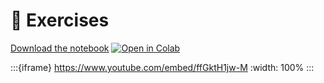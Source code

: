 # 🏃 Exercises

[Download the notebook](https://github.com/neuro4ml/exercises/blob/main/w1-neurons/w1-neurons.ipynb)
[![Open in Colab](https://colab.research.google.com/assets/colab-badge.svg)](https://colab.research.google.com/github/neuro4ml/exercises/blob/main/w1-neurons/w1-neurons.ipynb)

:::{iframe} https://www.youtube.com/embed/ffGktH1jw-M
:width: 100%
:::
